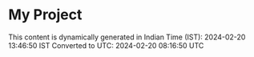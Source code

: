 # My Project

This content is dynamically generated in Indian Time (IST): 2024-02-20 13:46:50 IST
Converted to UTC: 2024-02-20 08:16:50 UTC
